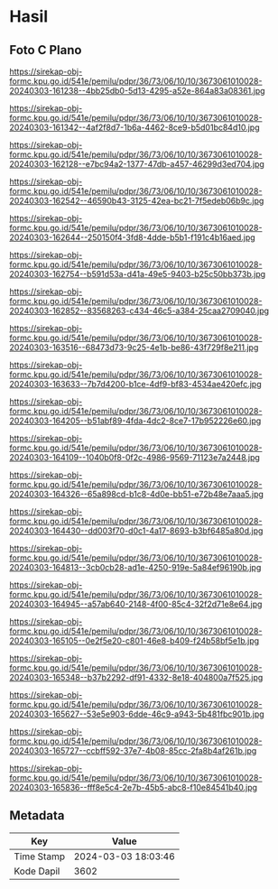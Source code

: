 # Hasil

## Foto C Plano

https://sirekap-obj-formc.kpu.go.id/541e/pemilu/pdpr/36/73/06/10/10/3673061010028-20240303-161238--4bb25db0-5d13-4295-a52e-864a83a08361.jpg

https://sirekap-obj-formc.kpu.go.id/541e/pemilu/pdpr/36/73/06/10/10/3673061010028-20240303-161342--4af2f8d7-1b6a-4462-8ce9-b5d01bc84d10.jpg

https://sirekap-obj-formc.kpu.go.id/541e/pemilu/pdpr/36/73/06/10/10/3673061010028-20240303-162128--e7bc94a2-1377-47db-a457-46299d3ed704.jpg

https://sirekap-obj-formc.kpu.go.id/541e/pemilu/pdpr/36/73/06/10/10/3673061010028-20240303-162542--46590b43-3125-42ea-bc21-7f5edeb06b9c.jpg

https://sirekap-obj-formc.kpu.go.id/541e/pemilu/pdpr/36/73/06/10/10/3673061010028-20240303-162644--250150f4-3fd8-4dde-b5b1-f191c4b16aed.jpg

https://sirekap-obj-formc.kpu.go.id/541e/pemilu/pdpr/36/73/06/10/10/3673061010028-20240303-162754--b591d53a-d41a-49e5-9403-b25c50bb373b.jpg

https://sirekap-obj-formc.kpu.go.id/541e/pemilu/pdpr/36/73/06/10/10/3673061010028-20240303-162852--83568263-c434-46c5-a384-25caa2709040.jpg

https://sirekap-obj-formc.kpu.go.id/541e/pemilu/pdpr/36/73/06/10/10/3673061010028-20240303-163516--68473d73-9c25-4e1b-be86-43f729f8e211.jpg

https://sirekap-obj-formc.kpu.go.id/541e/pemilu/pdpr/36/73/06/10/10/3673061010028-20240303-163633--7b7d4200-b1ce-4df9-bf83-4534ae420efc.jpg

https://sirekap-obj-formc.kpu.go.id/541e/pemilu/pdpr/36/73/06/10/10/3673061010028-20240303-164205--b51abf89-4fda-4dc2-8ce7-17b952226e60.jpg

https://sirekap-obj-formc.kpu.go.id/541e/pemilu/pdpr/36/73/06/10/10/3673061010028-20240303-164109--1040b0f8-0f2c-4986-9569-71123e7a2448.jpg

https://sirekap-obj-formc.kpu.go.id/541e/pemilu/pdpr/36/73/06/10/10/3673061010028-20240303-164326--65a898cd-b1c8-4d0e-bb51-e72b48e7aaa5.jpg

https://sirekap-obj-formc.kpu.go.id/541e/pemilu/pdpr/36/73/06/10/10/3673061010028-20240303-164430--dd003f70-d0c1-4a17-8693-b3bf6485a80d.jpg

https://sirekap-obj-formc.kpu.go.id/541e/pemilu/pdpr/36/73/06/10/10/3673061010028-20240303-164813--3cb0cb28-ad1e-4250-919e-5a84ef96190b.jpg

https://sirekap-obj-formc.kpu.go.id/541e/pemilu/pdpr/36/73/06/10/10/3673061010028-20240303-164945--a57ab640-2148-4f00-85c4-32f2d71e8e64.jpg

https://sirekap-obj-formc.kpu.go.id/541e/pemilu/pdpr/36/73/06/10/10/3673061010028-20240303-165105--0e2f5e20-c801-46e8-b409-f24b58bf5e1b.jpg

https://sirekap-obj-formc.kpu.go.id/541e/pemilu/pdpr/36/73/06/10/10/3673061010028-20240303-165348--b37b2292-df91-4332-8e18-404800a7f525.jpg

https://sirekap-obj-formc.kpu.go.id/541e/pemilu/pdpr/36/73/06/10/10/3673061010028-20240303-165627--53e5e903-6dde-46c9-a943-5b481fbc901b.jpg

https://sirekap-obj-formc.kpu.go.id/541e/pemilu/pdpr/36/73/06/10/10/3673061010028-20240303-165727--ccbff592-37e7-4b08-85cc-2fa8b4af261b.jpg

https://sirekap-obj-formc.kpu.go.id/541e/pemilu/pdpr/36/73/06/10/10/3673061010028-20240303-165836--fff8e5c4-2e7b-45b5-abc8-f10e84541b40.jpg


## Metadata

| Key        | Value               |
| ---------- | ------------------- |
| Time Stamp | 2024-03-03 18:03:46 |
| Kode Dapil | 3602                |



